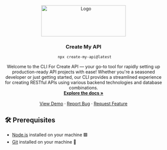 <a name="readme-top"></a>

<br />
<div align="center">
  <a href="https://github.com/BoBsRepository/lets-create-api">
    <img src="https://miro.medium.com/v2/resize:fit:1400/1*Ld72aUcByxiIvrd3Fs-8cw@2x.jpeg" alt="Logo" width="270" height="100">
  </a>

  <h3 align="center">Create My API</h3>
  
  ```bash
   npx create-my-api@latest
  ```

  <p align="center">
    Welcome to the CLI For Create API — your go-to tool for rapidly setting up production-ready API projects with ease! Whether you're a seasoned developer or just getting started, our CLI provides a streamlined 
    experience for creating RESTful APIs using various backend technologies and database combinations.
    <br />
    <a href="https://github.com/Puskar-Roy/create-my-api"><strong>Explore the docs »</strong></a>
    <br />
    <br />
    <a href="https://www.npmjs.com/package/create-my-api">View Demo</a>
    ·
    <a href="https://github.com/Puskar-Roy/create-my-api/issues">Report Bug</a>
    ·
    <a href="https://github.com/Puskar-Roy/create-my-api/issues">Request Feature</a>
  </p>
</div>


## 🛠️ Prerequisites

- [Node.js](https://nodejs.org/) installed on your machine 🟩
- [Git](https://git-scm.com/) installed on your machine 🐙


 
 
 
